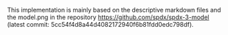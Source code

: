 This implementation is mainly based on the descriptive markdown files and the model.png in the repository https://github.com/spdx/spdx-3-model (latest commit: 5cc54f4d8a44d4082172940f6b81fdd0edc798df).
